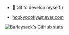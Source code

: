 - 👋 Git to develop myself:)

- hookypooky@naver.com

[![Barleysack's GitHub stats](https://github-readme-stats.vercel.app/api?username=barleysack)](https://github.com/anuraghazra/github-readme-stats)
